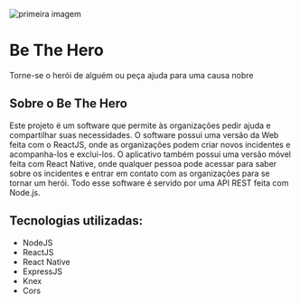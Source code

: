 ![primeira imagem](https://user-images.githubusercontent.com/51891656/77860941-617aa380-71e8-11ea-8fb5-f259c8573f77.jpg)

# Be The Hero

Torne-se o herói de alguém ou peça ajuda para uma causa nobre

## Sobre o Be The Hero

Este projeto é um software que permite às organizações pedir ajuda e compartilhar suas necessidades. O software possui uma versão da Web feita com o ReactJS, onde as organizações podem criar novos incidentes e acompanha-los e exclui-los. O aplicativo também possui uma versão móvel feita com React Native, onde qualquer pessoa pode acessar para saber sobre os incidentes e entrar em contato com as organizações para se tornar um herói. Todo esse software é servido por uma API REST feita com Node.js.

## Tecnologias utilizadas:


- NodeJS
- ReactJS
- React Native
- ExpressJS
- Knex
- Cors